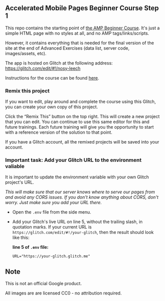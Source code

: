 ## Accelerated Mobile Pages Beginner Course Step 1

This repo contains the starting point of [the AMP Beginner Course](https://amp.dev/documentation/courses/beginning-course/?format=websites&level=beginner). It's just a simple HTML page with no styles at all, and no AMP tags/links/scripts.

However, it contains everything that is needed for the final version of the site at the end of Advanced Exercises (data list, server code, images/assets, etc).

The app is hosted on Glitch at the following address:
https://glitch.com/edit/#!/nosy-leech

Instructions for the course can be found [here](https://amp.dev/documentation/courses/beginning-course/?format=websites&level=beginner).

### Remix this project

If you want to edit, play around and complete the course using this Glitch, you can create your own copy of this project.

Click the “Remix This” button on the top right. This will create a new project that you can edit. You can continue to use this same editor for this and future trainings. Each future training will give you the opportunity to start with a reference version of the solution to that point.

If you have a Glitch account, all the remixed projects will be saved into your account.

### Important task: Add your Glitch URL to the environment valiable

It is important to update the environment variable with your own Glitch project's URL.

_This will make sure that our server knows where to serve our pages from and avoid any CORS issues. If you don't know anything about CORS, don't worry. Just make sure you add your URL there._

- Open the `.env` file from the side menu.

- Add your Glitch's live URL on line 5, without the trailing slash, in quotation marks.
  If your current URL is `https://glitch.com/edit/#!/your-glitch`, then the result should look like this:

  **line 5 of `.env` file:**

  ```
  URL="https://your-glitch.glitch.me"
  ```

## Note

This is not an official Google product.

All images are are licensed CC0 - no attribution required.
